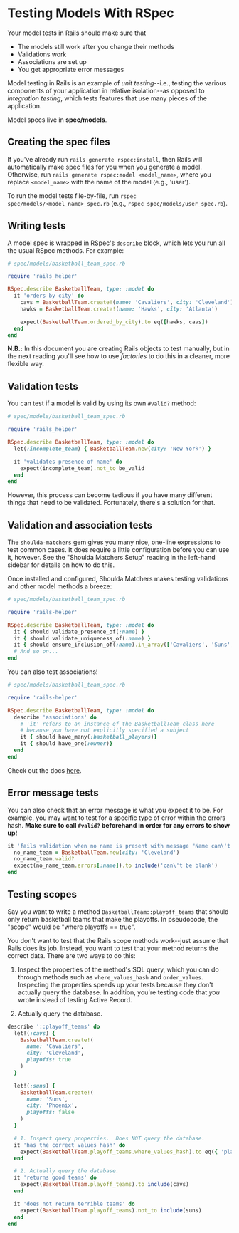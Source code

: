 # Testing Models With RSpec

Your model tests in Rails should make sure that

* The models still work after you change their methods
* Validations work
* Associations are set up
* You get appropriate error messages

Model testing in Rails is an example of _unit testing_--i.e., testing the
various components of your application in relative isolation--as opposed to
_integration testing_, which tests features that use many pieces of the
application.

Model specs live in __spec/models__.

## Creating the spec files

If you've already run `rails generate rspec:install`, then Rails will
automatically make spec files for you when you generate a model. Otherwise, run
`rails generate rspec:model <model_name>`, where you replace `<model_name>` with
the name of the model (e.g., 'user').

To run the model tests file-by-file, run `rspec
spec/models/<model_name>_spec.rb` (e.g., `rspec spec/models/user_spec.rb`).

## Writing tests

A model spec is wrapped in RSpec's `describe` block, which lets you run all the
usual RSpec methods.  For example:

```ruby
# spec/models/basketball_team_spec.rb

require 'rails_helper'

RSpec.describe BasketballTeam, type: :model do
  it 'orders by city' do
    cavs = BasketballTeam.create!(name: 'Cavaliers', city: 'Cleveland')
    hawks = BasketballTeam.create!(name: 'Hawks', city: 'Atlanta')

    expect(BasketballTeam.ordered_by_city).to eq([hawks, cavs])
  end
end
```

**N.B.:** In this document you are creating Rails objects to test manually, but
in the next reading you'll see how to use _factories_ to do this in a cleaner,
more flexible way.

## Validation tests

You can test if a model is valid by using its own `#valid?` method:

```ruby
# spec/models/basketball_team_spec.rb

require 'rails_helper'

RSpec.describe BasketballTeam, type: :model do
  let(:incomplete_team) { BasketballTeam.new(city: 'New York') }

  it 'validates presence of name' do
    expect(incomplete_team).not_to be_valid
  end
end
```

However, this process can become tedious if you have many different things that
need to be validated. Fortunately, there's a solution for that.

## Validation and association tests

The `shoulda-matchers` gem gives you many nice, one-line expressions to test
common cases. It does require a little configuration before you can use it,
however. See the "Shoulda Matchers Setup" reading in the left-hand sidebar for
details on how to do this.

Once installed and configured, Shoulda Matchers makes testing validations and
other model methods a breeze:

```ruby
# spec/models/basketball_team_spec.rb

require 'rails-helper'

RSpec.describe BasketballTeam, type: :model do
  it { should validate_presence_of(:name) }
  it { should validate_uniqueness_of(:name) }
  it { should ensure_inclusion_of(:name).in_array(['Cavaliers', 'Suns', 'Mavericks'])} 
  # And so on...
end
```

You can also test associations!

```ruby
# spec/models/basketball_team_spec.rb

require 'rails-helper'

RSpec.describe BasketballTeam, type: :model do
  describe 'associations' do
    # 'it' refers to an instance of the BasketballTeam class here
    # because you have not explicitly specified a subject
    it { should have_many(:basketball_players)}
    it { should have_one(:owner)}
  end
end
```

Check out the docs [here][shoulda-matchers].

[shoulda-matchers]: https://matchers.shoulda.io/docs/v5.1.0/

## Error message tests

You can also check that an error message is what you expect it to be.  For
example, you may want to test for a specific type of error within the errors
hash. **Make sure to call `#valid?` beforehand in order for any errors to show
up!**

```ruby
it 'fails validation when no name is present with message "Name can\'t be blank"' do
  no_name_team = BasketballTeam.new(city: 'Cleveland')
  no_name_team.valid?
  expect(no_name_team.errors[:name]).to include('can\'t be blank')
end
```

## Testing scopes

Say you want to write a method `BasketballTeam::playoff_teams` that should only
return basketball teams that make the playoffs. In pseudocode, the "scope" would
be "where playoffs == true".

You don't want to test that the Rails scope methods work--just assume that Rails
does its job. Instead, you want to test that your method returns the correct
data. There are two ways to do this:

1. Inspect the properties of the method's SQL query, which you can do through
   methods such as `where_values_hash` and `order_values`. Inspecting the
   properties speeds up your tests because they don't actually query the
   database. In addition, you're testing code that *you* wrote instead of
   testing Active Record.

2. Actually query the database.

```ruby
describe '::playoff_teams' do
  let!(:cavs) {
    BasketballTeam.create!(
      name: 'Cavaliers',
      city: 'Cleveland',
      playoffs: true
    )
  }

  let!(:suns) {
    BasketballTeam.create!(
      name: 'Suns',
      city: 'Phoenix',
      playoffs: false
    )
  }

  # 1. Inspect query properties.  Does NOT query the database.
  it 'has the correct values hash' do
    expect(BasketballTeam.playoff_teams.where_values_hash).to eq({ 'playoffs' => true })
  end

  # 2. Actually query the database.
  it 'returns good teams' do
    expect(BasketballTeam.playoff_teams).to include(cavs)
  end

  it 'does not return terrible teams' do
    expect(BasketballTeam.playoff_teams).not_to include(suns)
  end
end
```
